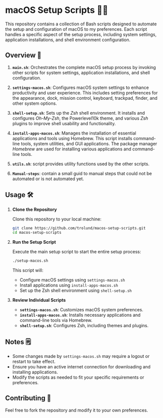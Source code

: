 # macOS Setup Scripts 👨‍💻

This repository contains a collection of Bash scripts designed to automate the setup and configuration of macOS to my preferences. Each script handles a specific aspect of the setup process, including system settings, application installations, and shell environment configuration.

## Overview 🤘

1. **`main.sh`**: Orchestrates the complete macOS setup process by invoking other scripts for system settings, application installations, and shell configuration.

2. **`settings-macos.sh`**: Configures macOS system settings to enhance productivity and user experience. This includes setting preferences for the appearance, dock, mission control, keyboard, trackpad, finder, and other system options.

3. **`shell-setup.sh`**: Sets up the *Zsh* shell environment. It installs and configures *Oh-My-Zsh*, the Powerlevel10k theme, and various *Zsh* plugins to improve shell usability and functionality.

4. **`install-apps-macos.sh`**: Manages the installation of essential applications and tools using Homebrew. This script installs command-line tools, system utilities, and GUI applications. The package manager *Homebrew* are used for installing various applications and command-line tools.

5. **`utils.sh`**: script provides utility functions used by the other scripts.

6. **`Manual-steps`**: contain a small guid to manual steps that could not be automated or is not automated yet.

## Usage 🛠

1. **Clone the Repository**

   Clone this repository to your local machine:

   ```bash
   git clone https://github.com/trolund/macos-setup-scripts.git
   cd macos-setup-scripts
   ```

2. **Run the Setup Script**

   Execute the main setup script to start the entire setup process:

   ```bash
   ./setup-macos.sh
   ```

   This script will:
   - Configure macOS settings using `settings-macos.sh`
   - Install applications using `install-apps-macos.sh`
   - Set up the Zsh shell environment using `shell-setup.sh`

3. **Review Individual Scripts**

   - **`settings-macos.sh`**: Customizes macOS system preferences.
   - **`install-apps-macos.sh`**: Installs necessary applications and command-line tools via Homebrew.
   - **`shell-setup.sh`**: Configures Zsh, including themes and plugins.

## Notes 🗒️

- Some changes made by `settings-macos.sh` may require a logout or restart to take effect.
- Ensure you have an active internet connection for downloading and installing applications.
- Modify the scripts as needed to fit your specific requirements or preferences.

## Contributing 💪

Feel free to fork the repository and modify it to your own preferences.
